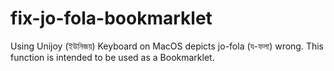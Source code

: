 # fix-jo-fola-bookmarklet
Using Unijoy (ইউনিজয়) Keyboard on MacOS depicts jo-fola (য-ফলা) wrong. This function is intended to be used as a Bookmarklet.
